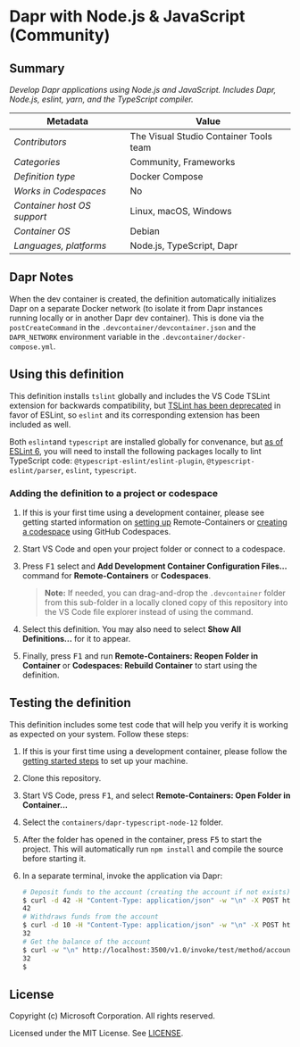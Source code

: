 # Dapr with Node.js & JavaScript (Community)

## Summary

*Develop Dapr applications using Node.js and JavaScript. Includes Dapr, Node.js, eslint, yarn, and the TypeScript compiler.*

| Metadata | Value |  
|----------|-------|
| *Contributors* | The Visual Studio Container Tools team |
| *Categories* | Community, Frameworks |
| *Definition type* | Docker Compose |
| *Works in Codespaces* | No |
| *Container host OS support* | Linux, macOS, Windows |
| *Container OS* | Debian |
| *Languages, platforms* | Node.js, TypeScript, Dapr |

## Dapr Notes

When the dev container is created, the definition automatically initializes Dapr on a separate Docker network (to isolate it from Dapr instances running locally or in another Dapr dev container). This is done via the `postCreateCommand` in the `.devcontainer/devcontainer.json` and the `DAPR_NETWORK` environment variable in the `.devcontainer/docker-compose.yml`.

## Using this definition

This definition installs `tslint` globally and includes the VS Code TSLint extension for backwards compatibility, but [TSLint has been deprecated](https://github.com/palantir/tslint/issues/4534) in favor of ESLint, so `eslint` and its corresponding extension has been included as well.

Both `eslint`and `typescript` are installed globally for convenance, but [as of ESLint 6](https://eslint.org/docs/user-guide/migrating-to-6.0.0#-plugins-and-shareable-configs-are-no-longer-affected-by-eslints-location), you will need to install the following packages locally to lint TypeScript code: `@typescript-eslint/eslint-plugin`, `@typescript-eslint/parser`, `eslint`, `typescript`.

### Adding the definition to a project or codespace

1. If this is your first time using a development container, please see getting started information on [setting up](https://aka.ms/vscode-remote/containers/getting-started) Remote-Containers or [creating a codespace](https://aka.ms/ghcs-open-codespace) using GitHub Codespaces.

2. Start VS Code and open your project folder or connect to a codespace.

3. Press <kbd>F1</kbd> select and **Add Development Container Configuration Files...** command for **Remote-Containers** or **Codespaces**. 

   > **Note:** If needed, you can drag-and-drop the `.devcontainer` folder from this sub-folder in a locally cloned copy of this repository into the VS Code file explorer instead of using the command.

4. Select this definition. You may also need to select **Show All Definitions...** for it to appear.

5. Finally, press <kbd>F1</kbd> and run **Remote-Containers: Reopen Folder in Container** or **Codespaces: Rebuild Container** to start using the definition.

## Testing the definition

This definition includes some test code that will help you verify it is working as expected on your system. Follow these steps:

1. If this is your first time using a development container, please follow the [getting started steps](https://aka.ms/vscode-remote/containers/getting-started) to set up your machine.
2. Clone this repository.
3. Start VS Code, press <kbd>F1</kbd>, and select **Remote-Containers: Open Folder in Container...**
4. Select the `containers/dapr-typescript-node-12` folder.
5. After the folder has opened in the container, press <kbd>F5</kbd> to start the project. This will automatically run `npm install` and compile the source before starting it.
6. In a separate terminal, invoke the application via Dapr:

    ```bash
    # Deposit funds to the account (creating the account if not exists)
    $ curl -d 42 -H "Content-Type: application/json" -w "\n" -X POST http://localhost:3500/v1.0/invoke/test/method/accounts/123/deposit
    42
    # Withdraws funds from the account
    $ curl -d 10 -H "Content-Type: application/json" -w "\n" -X POST http://localhost:3500/v1.0/invoke/test/method/accounts/123/withdraw
    32
    # Get the balance of the account
    $ curl -w "\n" http://localhost:3500/v1.0/invoke/test/method/accounts/123
    32
    $
    ```

## License

Copyright (c) Microsoft Corporation. All rights reserved.

Licensed under the MIT License. See [LICENSE](https://github.com/microsoft/vscode-dev-containers/blob/main/LICENSE).